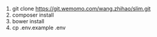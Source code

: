 1. git clone https://git.wemomo.com/wang.zhihao/slim.git
2. composer install
3. bower install
4. cp .env.example .env